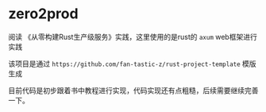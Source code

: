 # zero2prod

阅读 《从零构建Rust生产级服务》实践，这里使用的是rust的 `axum` web框架进行实践

该项目是通过 `https://github.com/fan-tastic-z/rust-project-template` 模版生成

目前代码是初步跟着书中教程进行实现，代码实现还有点粗糙，后续需要继续完善一下。
